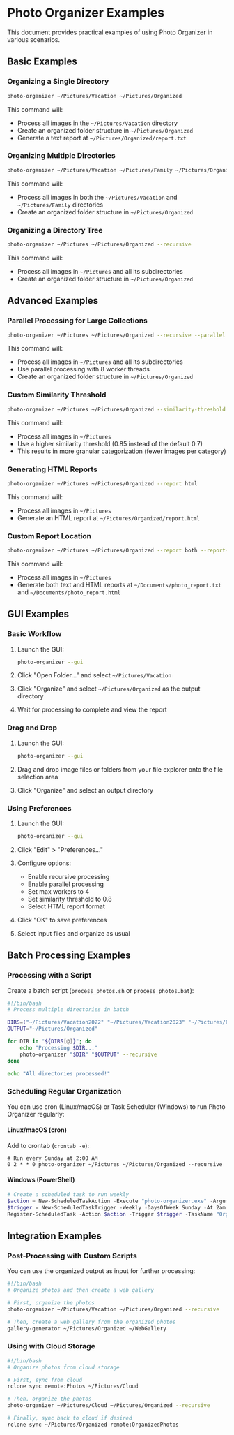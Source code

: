 # Photo Organizer Examples

This document provides practical examples of using Photo Organizer in various scenarios.

## Basic Examples

### Organizing a Single Directory

```bash
photo-organizer ~/Pictures/Vacation ~/Pictures/Organized
```

This command will:
- Process all images in the `~/Pictures/Vacation` directory
- Create an organized folder structure in `~/Pictures/Organized`
- Generate a text report at `~/Pictures/Organized/report.txt`

### Organizing Multiple Directories

```bash
photo-organizer ~/Pictures/Vacation ~/Pictures/Family ~/Pictures/Organized
```

This command will:
- Process all images in both the `~/Pictures/Vacation` and `~/Pictures/Family` directories
- Create an organized folder structure in `~/Pictures/Organized`

### Organizing a Directory Tree

```bash
photo-organizer ~/Pictures ~/Pictures/Organized --recursive
```

This command will:
- Process all images in `~/Pictures` and all its subdirectories
- Create an organized folder structure in `~/Pictures/Organized`

## Advanced Examples

### Parallel Processing for Large Collections

```bash
photo-organizer ~/Pictures ~/Pictures/Organized --recursive --parallel --max-workers 8
```

This command will:
- Process all images in `~/Pictures` and all its subdirectories
- Use parallel processing with 8 worker threads
- Create an organized folder structure in `~/Pictures/Organized`

### Custom Similarity Threshold

```bash
photo-organizer ~/Pictures ~/Pictures/Organized --similarity-threshold 0.85
```

This command will:
- Process all images in `~/Pictures`
- Use a higher similarity threshold (0.85 instead of the default 0.7)
- This results in more granular categorization (fewer images per category)

### Generating HTML Reports

```bash
photo-organizer ~/Pictures ~/Pictures/Organized --report html
```

This command will:
- Process all images in `~/Pictures`
- Generate an HTML report at `~/Pictures/Organized/report.html`

### Custom Report Location

```bash
photo-organizer ~/Pictures ~/Pictures/Organized --report both --report-path ~/Documents/photo_report
```

This command will:
- Process all images in `~/Pictures`
- Generate both text and HTML reports at `~/Documents/photo_report.txt` and `~/Documents/photo_report.html`

## GUI Examples

### Basic Workflow

1. Launch the GUI:
   ```bash
   photo-organizer --gui
   ```

2. Click "Open Folder..." and select `~/Pictures/Vacation`

3. Click "Organize" and select `~/Pictures/Organized` as the output directory

4. Wait for processing to complete and view the report

### Drag and Drop

1. Launch the GUI:
   ```bash
   photo-organizer --gui
   ```

2. Drag and drop image files or folders from your file explorer onto the file selection area

3. Click "Organize" and select an output directory

### Using Preferences

1. Launch the GUI:
   ```bash
   photo-organizer --gui
   ```

2. Click "Edit" > "Preferences..."

3. Configure options:
   - Enable recursive processing
   - Enable parallel processing
   - Set max workers to 4
   - Set similarity threshold to 0.8
   - Select HTML report format

4. Click "OK" to save preferences

5. Select input files and organize as usual

## Batch Processing Examples

### Processing with a Script

Create a batch script (`process_photos.sh` or `process_photos.bat`):

```bash
#!/bin/bash
# Process multiple directories in batch

DIRS=("~/Pictures/Vacation2022" "~/Pictures/Vacation2023" "~/Pictures/Family")
OUTPUT="~/Pictures/Organized"

for DIR in "${DIRS[@]}"; do
    echo "Processing $DIR..."
    photo-organizer "$DIR" "$OUTPUT" --recursive
done

echo "All directories processed!"
```

### Scheduling Regular Organization

You can use cron (Linux/macOS) or Task Scheduler (Windows) to run Photo Organizer regularly:

#### Linux/macOS (cron)

Add to crontab (`crontab -e`):
```
# Run every Sunday at 2:00 AM
0 2 * * 0 photo-organizer ~/Pictures ~/Pictures/Organized --recursive
```

#### Windows (PowerShell)

```powershell
# Create a scheduled task to run weekly
$action = New-ScheduledTaskAction -Execute "photo-organizer.exe" -Argument "C:\Users\Username\Pictures C:\Users\Username\Pictures\Organized --recursive"
$trigger = New-ScheduledTaskTrigger -Weekly -DaysOfWeek Sunday -At 2am
Register-ScheduledTask -Action $action -Trigger $trigger -TaskName "Organize Photos" -Description "Weekly photo organization"
```

## Integration Examples

### Post-Processing with Custom Scripts

You can use the organized output as input for further processing:

```bash
#!/bin/bash
# Organize photos and then create a web gallery

# First, organize the photos
photo-organizer ~/Pictures/Vacation ~/Pictures/Organized --recursive

# Then, create a web gallery from the organized photos
gallery-generator ~/Pictures/Organized ~/WebGallery
```

### Using with Cloud Storage

```bash
#!/bin/bash
# Organize photos from cloud storage

# First, sync from cloud
rclone sync remote:Photos ~/Pictures/Cloud

# Then, organize the photos
photo-organizer ~/Pictures/Cloud ~/Pictures/Organized --recursive

# Finally, sync back to cloud if desired
rclone sync ~/Pictures/Organized remote:OrganizedPhotos
```
